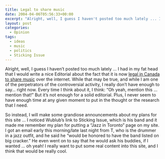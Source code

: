 ```yaml
---
title: Legal to share music
date: 2004-04-06T05:56:33+00:00
excerpt: "Alright, well, I guess I haven't posted too much lately ... I had in my fat head that I would write a nice Editorial"
layout: post
categories:
  - Opinion
tags:
  - ideas
  - music
  - politics
  - Sticking Issue
---
```

Alright, well, I guess I haven&#8217;t posted too much lately &#8230; I had in my fat head that I would write a nice Editorial about the fact that it is now <a href="http://www.cbc.ca/news/canada/story/2004/03/31/download_court040331.html" target="_blank">legal in Canada to share music</a> over the internet. While that may be true, and while I am one of the perpetrators of the controversial activity, I really don&#8217;t have enough to say&#8230; right now. Every time I think about it, I think: &#8220;Oh yeah, mention this &#8230; mention that!&#8221; But it&#8217;s not enough for a solid editorial. Plus, I never seem to have enough time at any given moment to put in the thought or the research that I need.

So instead, I will make some grandiose announcements about my plans for this site &#8230; I noticed Wublub&#8217;s link to Sticking Issue, which is his band and it made me remember my plan for putting a “Jazz in Toronto” page on my site. I got an email early this morning/late last night from T, who is the drummer in a jazz outfit, and he said he “would be honored to have the band listed on big cracker.” He even went on to say that he would ask his buddies, if I wanted &#8230; oh yeah! I really want to put some real content into this site, and I think that would be really cool.
